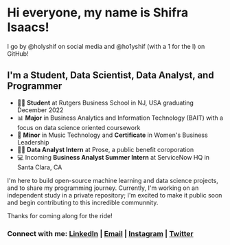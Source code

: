 # Hi everyone, my name is Shifra Isaacs!
I go by @holyshif on social media and @ho1yshif (with a 1 for the l) on GitHub!

## I'm a Student, Data Scientist, Data Analyst, and Programmer
- 👩‍🎓 **Student** at Rutgers Business School in NJ, USA graduating December 2022
- 📊 **Major** in Business Analytics and Information Technology (BAIT) with a focus on data science oriented coursework
- 🎹 **Minor** in Music Technology and **Certificate** in Women's Business Leadership
- 💇‍♀️ **Data Analyst Intern** at Prose, a public benefit coroporation
- 💻 Incoming **Business Analyst Summer Intern** at ServiceNow HQ in Santa Clara, CA

I'm here to build open-source machine learning and data science projects, and to share my programming journey.
Currently, I'm working on an independent study in a private repository; I'm excited to make it public soon and begin contributing to this incredible communnity.

Thanks for coming along for the ride!

### Connect with me: [LinkedIn](https://www.linkedin.com/in/shifra-isaacs/) | [Email](mailto:shifraisaacs@gmail.com) | [Instagram](https://www.instagram.com/holyshif/) | [Twitter](https://.twitter.com/holyshif)
